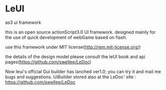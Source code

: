 LeUI
====

as3 ui framework

this is an open source actionScript3.0 UI framework. 
designed mainly for the use of quick development of webGame based on flash. 


use this framework under MIT license(http://rem.mit-license.org/)

the details of the design model please consult the leUI book and api pages(https://github.com/swellee/LeDoc)

Now leui's official Gui builder has lanched ver1.0; you can try it and mail me bugs and suggestions.
UiBuilder stored also at the LeDoc' site : https://github.com/swellee/LeDoc
